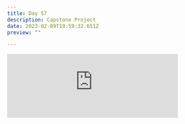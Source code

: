 ```yaml
---
title: Day 57
description: Capstone Project
date: 2023-02-09T19:59:32.651Z
preview: ""

---
```

<iframe src="https://mastodontech.de/@larnius/109836888175647435/embed" class="mastodon-embed" style="max-width: 100%; border: 0" width="400" allowfullscreen="allowfullscreen"></iframe><script src="https://mastodontech.de/embed.js" async="async"></script>